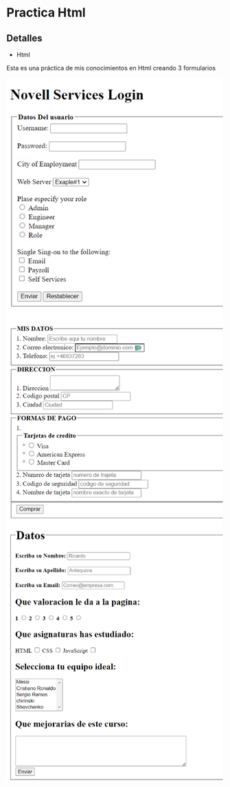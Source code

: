 # Practica Html

## Detalles 
- Html

Esta es una práctica de mis conocimientos en Html creando 3 formularios

![Imagen del Proyecto Game Boy](/capture-formulario1.png)
![Imagen del Proyecto  Game Boy](/capture-formulario2.png)
![Imagen del Proyecto  Game Boy](/capture-formulario3.png)